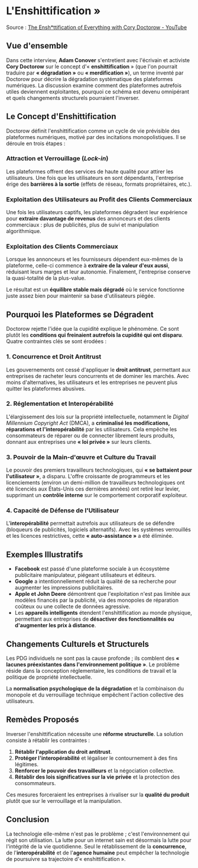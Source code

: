 # L'Enshittification »

Source : [The Ensh*ttification of Everything with Cory Doctorow - YouTube](https://www.youtube.com/watch?v=P1EKQidRooc)

## Vue d'ensemble
Dans cette interview, **Adam Conover** s'entretient avec l'écrivain et activiste **Cory Doctorow** sur le concept d'« **enshittification** » (que l'on pourrait traduire par **« dégradation »** ou **« merdification »**), un terme inventé par Doctorow pour décrire la dégradation systématique des plateformes numériques. La discussion examine comment des plateformes autrefois utiles deviennent exploitantes, pourquoi ce schéma est devenu omnipérant et quels changements structurels pourraient l'inverser.

## Le Concept d'Enshittification
Doctorow définit l'enshittification comme un cycle de vie prévisible des plateformes numériques, motivé par des incitations monopolistiques. Il se déroule en trois étapes :

### Attraction et Verrouillage (*Lock-in*)
Les plateformes offrent des services de haute qualité pour attirer les utilisateurs. Une fois que les utilisateurs en sont dépendants, l'entreprise érige des **barrières à la sortie** (effets de réseau, formats propriétaires, etc.).

### Exploitation des Utilisateurs au Profit des Clients Commerciaux
Une fois les utilisateurs captifs, les plateformes dégradent leur expérience pour **extraire davantage de revenus** des annonceurs et des clients commerciaux : plus de publicités, plus de suivi et manipulation algorithmique.

### Exploitation des Clients Commerciaux
Lorsque les annonceurs et les fournisseurs dépendent eux-mêmes de la plateforme, celle-ci commence à **extraire de la valeur d'eux aussi**, réduisant leurs marges et leur autonomie. Finalement, l'entreprise conserve la quasi-totalité de la plus-value.

Le résultat est un **équilibre stable mais dégradé** où le service fonctionne juste assez bien pour maintenir sa base d'utilisateurs piégée.

## Pourquoi les Plateformes se Dégradent
Doctorow rejette l'idée que la cupidité explique le phénomène. Ce sont plutôt les **conditions qui freinaient autrefois la cupidité qui ont disparu**. Quatre contraintes clés se sont érodées :

### 1. Concurrence et Droit Antitrust
Les gouvernements ont cessé d'appliquer le **droit antitrust**, permettant aux entreprises de racheter leurs concurrents et de dominer les marchés. Avec moins d'alternatives, les utilisateurs et les entreprises ne peuvent plus quitter les plateformes abusives.

### 2. Réglementation et Interopérabilité
L'élargissement des lois sur la propriété intellectuelle, notamment le *Digital Millennium Copyright Act* (DMCA), a **criminalisé les modifications, réparations et l'interopérabilité** par les utilisateurs. Cela empêche les consommateurs de réparer ou de connecter librement leurs produits, donnant aux entreprises une **« loi privée »** sur leurs clients.

### 3. Pouvoir de la Main-d'œuvre et Culture du Travail
Le pouvoir des premiers travailleurs technologiques, qui **« se battaient pour l'utilisateur »**, a disparu. L'offre croissante de programmeurs et les licenciements (environ un demi-million de travailleurs technologiques ont été licenciés aux États-Unis ces dernières années) ont retiré leur levier, supprimant un **contrôle interne** sur le comportement corporatif exploiteur.

### 4. Capacité de Défense de l'Utilisateur
L'**interopérabilité** permettait autrefois aux utilisateurs de se défendre (bloqueurs de publicités, logiciels alternatifs). Avec les systèmes verrouillés et les licences restrictives, cette **« auto-assistance »** a été éliminée.

## Exemples Illustratifs
* **Facebook** est passé d'une plateforme sociale à un écosystème publicitaire manipulateur, piégeant utilisateurs et éditeurs.
* **Google** a intentionnellement réduit la qualité de sa recherche pour augmenter les impressions publicitaires.
* **Apple et John Deere** démontrent que l'exploitation n'est pas limitée aux modèles financés par la publicité, via des monopoles de réparation coûteux ou une collecte de données agressive.
* Les **appareils intelligents** étendent l'enshittification au monde physique, permettant aux entreprises de **désactiver des fonctionnalités ou d'augmenter les prix à distance**.

## Changements Culturels et Structurels
Les PDG individuels ne sont pas la cause profonde ; ils comblent des **« lacunes préexistantes dans l'environnement politique »**. Le problème réside dans la conception réglementaire, les conditions de travail et la politique de propriété intellectuelle.

La **normalisation psychologique de la dégradation** et la combinaison du monopole et du verrouillage technique empêchent l'action collective des utilisateurs.

## Remèdes Proposés
Inverser l'enshittification nécessite une **réforme structurelle**. La solution consiste à rétablir les contraintes :

1.  **Rétablir l'application du droit antitrust**.
2.  **Protéger l'interopérabilité** et légaliser le contournement à des fins légitimes.
3.  **Renforcer le pouvoir des travailleurs** et la négociation collective.
4.  **Rétablir des lois significatives sur la vie privée** et la protection des consommateurs.

Ces mesures forceraient les entreprises à rivaliser sur la **qualité du produit** plutôt que sur le verrouillage et la manipulation.

## Conclusion
La technologie elle-même n'est pas le problème ; c'est l'environnement qui régit son utilisation. La lutte pour un internet sain est désormais la lutte pour l'intégrité de la vie quotidienne. Seul le rétablissement de la **concurrence**, de l'**interopérabilité** et de l'**agence humaine** peut empêcher la technologie de poursuivre sa trajectoire d'« enshittification ».